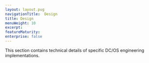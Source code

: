 ```yaml
---
layout: layout.pug
navigationTitle:  Design
title: Design
menuWeight: 10
excerpt:
featureMaturity:
enterprise: false
---
```


<!-- This source repo for this topic is https://github.com/dcos/dcos-docs -->


This section contains technical details of specific DC/OS engineering implementations. 
